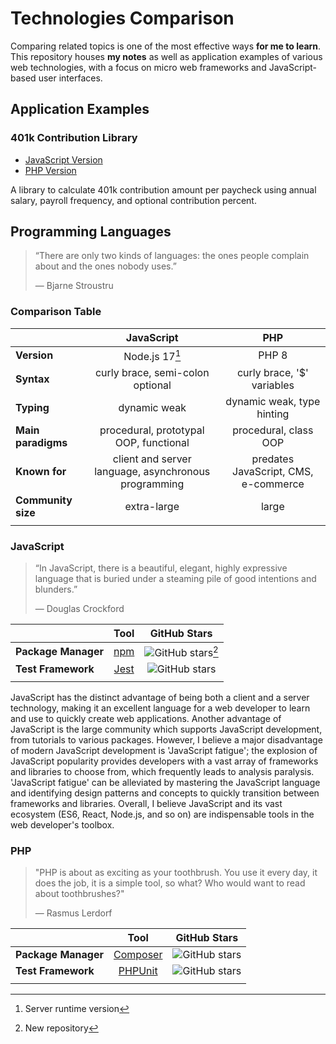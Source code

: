# Technologies Comparison
Comparing related topics is one of the most effective ways **for me to learn**. This repository houses **my notes** as well as application examples of various web technologies, with a focus on micro web frameworks and JavaScript-based user interfaces.

## Application Examples

### 401k Contribution Library
- [JavaScript Version](javascript/401k-contribution)
- [PHP Version](php/401k-contribution)

A library to calculate 401k contribution amount per paycheck using annual salary, payroll frequency, and optional contribution percent.

## Programming Languages
> “There are only two kinds of languages: the ones people complain about and the ones nobody uses.”
>
> ― Bjarne Stroustru

### Comparison Table
|                    |                      JavaScript                      |                 PHP                  |
| :----------------- | :--------------------------------------------------: | :----------------------------------: |
| **Version**        |                    Node.js 17[^1]                    |                PHP 8                 |
| **Syntax**         |           curly brace, semi-colon optional           |      curly brace, '$' variables      |
| **Typing**         |                     dynamic weak                     |      dynamic weak, type hinting      |
| **Main paradigms** |        procedural, prototypal OOP, functional        |        procedural, class OOP         |
| **Known for**      | client and server language, asynchronous programming | predates JavaScript, CMS, e-commerce |
| **Community size** |                     extra-large                      |                large                 |
|                    |                                                      |                                      |

[^1]: Server runtime version
### JavaScript
>“In JavaScript, there is a beautiful, elegant, highly expressive language that is buried under a steaming pile of good intentions and blunders.”
>
> — Douglas Crockford

|                     |                   Tool                   |                            GitHub Stars                            |
| :------------------ | :--------------------------------------: | :----------------------------------------------------------------: |
| **Package Manager** |    [npm](https://github.com/npm/cli)     |  ![GitHub stars](https://img.shields.io/github/stars/npm/cli)[^2]  |
| **Test Framework**  | [Jest](https://github.com/facebook/jest) | ![GitHub stars](https://img.shields.io/github/stars/facebook/jest) |
|                     |                                          |                                                                    |

JavaScript has the distinct advantage of being both a client and a server technology, making it an excellent language for a web developer to learn and use to quickly create web applications. Another advantage of JavaScript is the large community which supports JavaScript development, from tutorials to various packages. However, I believe a major disadvantage of modern JavaScript development is 'JavaScript fatigue'; the explosion of JavaScript popularity provides developers with a vast array of frameworks and libraries to choose from, which frequently leads to analysis paralysis. 'JavaScript fatigue' can be alleviated by mastering the JavaScript language and identifying design patterns and concepts to quickly transition between frameworks and libraries. Overall, I believe JavaScript and its vast ecosystem (ES6, React, Node.js, and so on) are indispensable tools in the web developer's toolbox.

[^2]: New repository
### PHP
>"PHP is about as exciting as your toothbrush. You use it every day, it does the job, it is a simple tool, so what? Who would want to read about toothbrushes?"
>
> — Rasmus Lerdorf

|                     |                          Tool                           |                                  GitHub Stars                                  |
| :------------------ | :-----------------------------------------------------: | :----------------------------------------------------------------------------: |
| **Package Manager** |    [Composer](https://github.com/composer/composer)     |     ![GitHub stars](https://img.shields.io/github/stars/composer/composer)     |
| **Test Framework**  | [PHPUnit](https://github.com/sebastianbergmann/phpunit) | ![GitHub stars](https://img.shields.io/github/stars/sebastianbergmann/phpunit) |
|                     |                                                         |                                                                                |